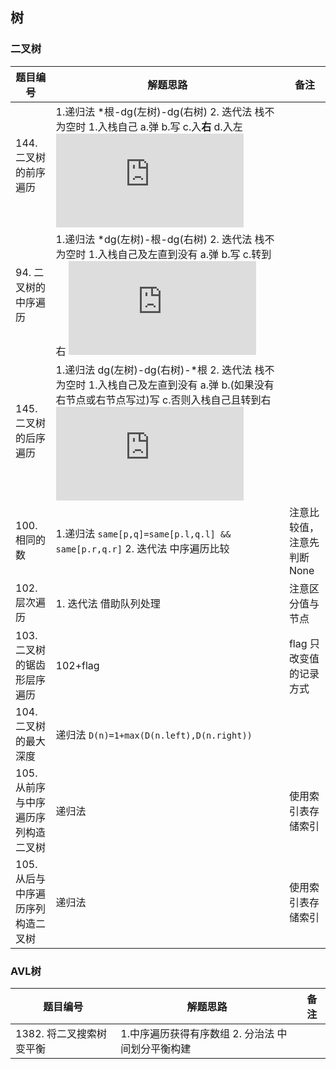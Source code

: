 <!--
 * @Description: 
 * @Autor: HTmonster
 * @Date: 2022-02-17 10:00:22
-->


## 树

### 二叉树

| 题目编号| 解题思路 | 备注 |
| ------ |-------- | ---- |
|144. 二叉树的前序遍历| 1.递归法 *根-dg(左树)-dg(右树) 2. 迭代法 栈不为空时 1.入栈自己  a.弹 b.写 c.入**右** d.入左 ![](http://latex.codecogs.com/gif.latex?O(n)\,O(n))||
|94.  二叉树的中序遍历| 1.递归法 *dg(左树)-根-dg(右树) 2. 迭代法 栈不为空时 1.入栈自己及左直到没有 a.弹 b.写 c.转到右 ![](http://latex.codecogs.com/gif.latex?O(n)\,O(n))||
|145. 二叉树的后序遍历| 1.递归法 dg(左树)-dg(右树)-*根 2. 迭代法 栈不为空时 1.入栈自己及左直到没有 a.弹 b.(如果没有右节点或右节点写过)写 c.否则入栈自己且转到右  ![](http://latex.codecogs.com/gif.latex?O(n)\,O(n))||
|100. 相同的数|1.递归法 `same[p,q]=same[p.l,q.l] && same[p.r,q.r]` 2. 迭代法 中序遍历比较|注意比较值，注意先判断None|
|102. 层次遍历|1. 迭代法 借助队列处理|注意区分值与节点|
|103.二叉树的锯齿形层序遍历| 102+flag|flag 只改变值的记录方式||
|104.二叉树的最大深度| 递归法 `D(n)=1+max(D(n.left),D(n.right))`||
|105.从前序与中序遍历序列构造二叉树| 递归法  |使用索引表存储索引|
|105.从后与中序遍历序列构造二叉树| 递归法  |使用索引表存储索引|


### AVL树

| 题目编号| 解题思路 | 备注 |
| ------ |-------- | ---- |
|1382. 将二叉搜索树变平衡| 1.中序遍历获得有序数组 2. 分治法 中间划分平衡构建||